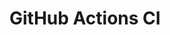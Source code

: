 # GitHub Actions CI













































































































































































































































































































































































































































































































































































































































































































































































































































































































































































































































































































































































































































































































































































































































































































































































